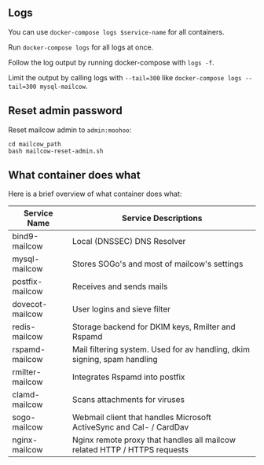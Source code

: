 ## Logs

You can use `docker-compose logs $service-name` for all containers.

Run `docker-compose logs` for all logs at once.

Follow the log output by running docker-compose with `logs -f`.

Limit the output by calling logs with `--tail=300` like `docker-compose logs --tail=300 mysql-mailcow`.

## Reset admin password
Reset mailcow admin to `admin:moohoo`:

```
cd mailcow_path
bash mailcow-reset-admin.sh
```

## What container does what

Here is a brief overview of what container does what:

| Service Name  | Service Descriptions                                                      |
| --------------- | ------------------------------------------------------------------------- |
| bind9-mailcow   | Local (DNSSEC) DNS Resolver                                               |
| mysql-mailcow   | Stores SOGo's and most of mailcow's settings                                         |
| postfix-mailcow | Receives and sends mails                                                  |
| dovecot-mailcow | User logins and sieve filter                                              |
| redis-mailcow   | Storage backend for DKIM keys, Rmilter and Rspamd                         |
| rspamd-mailcow  | Mail filtering system. Used for av handling, dkim signing, spam handling  |
| rmilter-mailcow | Integrates Rspamd into postfix                                            |
| clamd-mailcow   | Scans attachments for viruses                                             |
| sogo-mailcow    | Webmail client that handles Microsoft ActiveSync and Cal- / CardDav       |
| nginx-mailcow   | Nginx remote proxy that handles all mailcow related HTTP / HTTPS requests |
